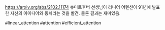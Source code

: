 https://arxiv.org/abs/2102.11174
슈미트후버 선생님이 리니어 어텐션이 91년에 발표한 자신의 아이디어와 동치라는 것을 발견.  물론 결과는 재미있음.

#linear_attention #attention #efficient_attention